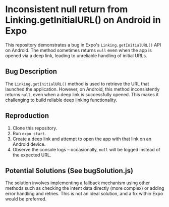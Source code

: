 # Inconsistent null return from Linking.getInitialURL() on Android in Expo

This repository demonstrates a bug in Expo's `Linking.getInitialURL()` API on Android.  The method sometimes returns `null` even when the app is opened via a deep link, leading to unreliable handling of initial URLs.

## Bug Description

The `Linking.getInitialURL()` method is used to retrieve the URL that launched the application. However, on Android, this method inconsistently returns `null`, even when a deep link is successfully opened. This makes it challenging to build reliable deep linking functionality.

## Reproduction

1. Clone this repository.
2. Run `expo start`.
3. Create a deep link and attempt to open the app with that link on an Android device.
4. Observe the console logs – occasionally, `null` will be logged instead of the expected URL.

## Potential Solutions (See bugSolution.js)

The solution involves implementing a fallback mechanism using other methods such as checking the intent data directly (more complex) or adding error handling and retries. This is not an ideal solution, and a fix within Expo would be preferred.